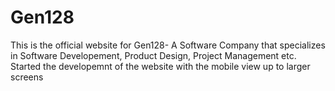 # Gen128
This is the official website for Gen128- A Software Company that specializes in Software Developement, Product Design, Project Management etc.
Started the developemnt of the website with the mobile view up to larger screens
